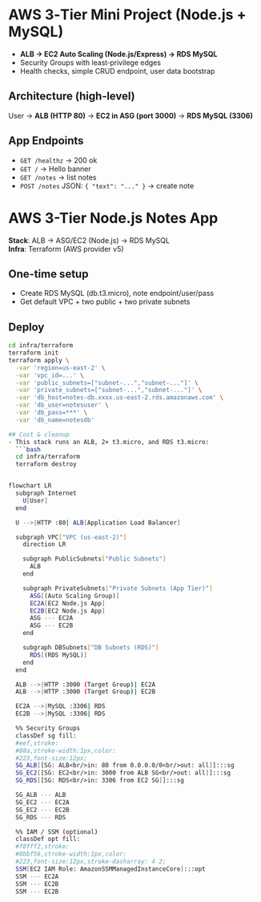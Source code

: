 # AWS 3‑Tier Mini Project (Node.js + MySQL)

- **ALB → EC2 Auto Scaling (Node.js/Express) → RDS MySQL**
- Security Groups with least‑privilege edges
- Health checks, simple CRUD endpoint, user data bootstrap

## Architecture (high‑level)
User → **ALB (HTTP 80)** → **EC2 in ASG (port 3000)** → **RDS MySQL (3306)**

## App Endpoints
- `GET /healthz` → 200 ok
- `GET /` → Hello banner
- `GET /notes` → list notes
- `POST /notes` JSON: `{ "text": "..." }` → create note

# AWS 3-Tier Node.js Notes App

**Stack**: ALB → ASG/EC2 (Node.js) → RDS MySQL  
**Infra**: Terraform (AWS provider v5)

## One-time setup
- Create RDS MySQL (db.t3.micro), note endpoint/user/pass
- Get default VPC + two public + two private subnets

## Deploy
```bash
cd infra/terraform
terraform init
terraform apply \
  -var 'region=us-east-2' \
  -var 'vpc_id=...' \
  -var 'public_subnets=["subnet-...","subnet-..."]' \
  -var 'private_subnets=["subnet-...","subnet-..."]' \
  -var 'db_host=notes-db.xxxx.us-east-2.rds.amazonaws.com' \
  -var 'db_user=notesuser' \
  -var 'db_pass=***' \
  -var 'db_name=notesdb'

## Cost & cleanup
- This stack runs an ALB, 2× t3.micro, and RDS t3.micro:  
  ```bash
  cd infra/terraform
  terraform destroy


flowchart LR
  subgraph Internet
    U[User]
  end

  U -->|HTTP :80| ALB[Application Load Balancer]

  subgraph VPC["VPC (us-east-2)"]
    direction LR

    subgraph PublicSubnets["Public Subnets"]
      ALB
    end

    subgraph PrivateSubnets["Private Subnets (App Tier)"]
      ASG[(Auto Scaling Group)]
      EC2A[EC2 Node.js App]
      EC2B[EC2 Node.js App]
      ASG --- EC2A
      ASG --- EC2B
    end

    subgraph DBSubnets["DB Subnets (RDS)"]
      RDS[(RDS MySQL)]
    end
  end

  ALB -->|HTTP :3000 (Target Group)| EC2A
  ALB -->|HTTP :3000 (Target Group)| EC2B

  EC2A -->|MySQL :3306| RDS
  EC2B -->|MySQL :3306| RDS

  %% Security Groups
  classDef sg fill:
  #eef,stroke:
  #88a,stroke-width:1px,color:
  #223,font-size:12px;
  SG_ALB[[SG: ALB<br/>in: 80 from 0.0.0.0/0<br/>out: all]]:::sg
  SG_EC2[[SG: EC2<br/>in: 3000 from ALB SG<br/>out: all]]:::sg
  SG_RDS[[SG: RDS<br/>in: 3306 from EC2 SG]]:::sg

  SG_ALB --- ALB
  SG_EC2 --- EC2A
  SG_EC2 --- EC2B
  SG_RDS --- RDS

  %% IAM / SSM (optional)
  classDef opt fill:
  #f8fff2,stroke:
  #8bbf56,stroke-width:1px,color:
  #223,font-size:12px,stroke-dasharray: 4 2;
  SSM[EC2 IAM Role: AmazonSSMManagedInstanceCore]:::opt
  SSM --- EC2A
  SSM --- EC2B
  SSM --- EC2B

